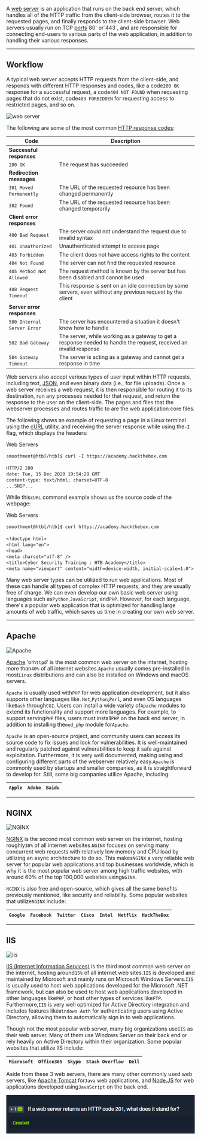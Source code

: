 ﻿---
sticker: lucide//curly-braces
---

A [web server](https://en.wikipedia.org/wiki/Web_server) is an application that runs on the back end server, which handles all of the HTTP traffic from the client-side browser, routes it to the requested pages, and finally responds to the client-side browser. Web servers usually run on TCP [ports](https://en.wikipedia.org/wiki/Port_(computer_networking))`80` or`443`, and are responsible for connecting end-users to various parts of the web application, in addition to handling their various responses.

---

## Workflow

A typical web server accepts HTTP requests from the client-side, and responds with different HTTP responses and codes, like a code`200 OK` response for a successful request, a code`404 NOT FOUND` when requesting pages that do not exist, code`403 FORBIDDEN` for requesting access to restricted pages, and so on.

![web server](https://academy.hackthebox.com/storage/modules/75/web-server-requests.jpg)

The following are some of the most common [HTTP response codes](https://developer.mozilla.org/en-US/docs/Web/HTTP/Status):

|Code|Description|
|---|---|
|**Successful responses**||
|`200 OK`|The request has succeeded|
|**Redirection messages**||
|`301 Moved Permanently`|The URL of the requested resource has been changed permanently|
|`302 Found`|The URL of the requested resource has been changed temporarily|
|**Client error responses**||
|`400 Bad Request`|The server could not understand the request due to invalid syntax|
|`401 Unauthorized`|Unauthenticated attempt to access page|
|`403 Forbidden`|The client does not have access rights to the content|
|`404 Not Found`|The server can not find the requested resource|
|`405 Method Not Allowed`|The request method is known by the server but has been disabled and cannot be used|
|`408 Request Timeout`|This response is sent on an idle connection by some servers, even without any previous request by the client|
|**Server error responses**||
|`500 Internal Server Error`|The server has encountered a situation it doesn't know how to handle|
|`502 Bad Gateway`|The server, while working as a gateway to get a response needed to handle the request, received an invalid response|
|`504 Gateway Timeout`|The server is acting as a gateway and cannot get a response in time|

Web servers also accept various types of user input within HTTP requests, including text, [JSON](https://www.w3schools.com/js/js_json_intro.asp), and even binary data (i.e., for file uploads). Once a web server receives a web request, it is then responsible for routing it to its destination, run any processes needed for that request, and return the response to the user on the client-side. The pages and files that the webserver processes and routes traffic to are the web application core files.

The following shows an example of requesting a page in a Linux terminal using the [cURL](https://en.wikipedia.org/wiki/CURL) utility, and receiving the server response while using the`-I` flag, which displays the headers:

 Web Servers

```shell-session
smoothment@htb[/htb]$ curl -I https://academy.hackthebox.com

HTTP/2 200
date: Tue, 15 Dec 2020 19:54:29 GMT
content-type: text/html; charset=UTF-8
...SNIP...
```

While this`cURL` command example shows us the source code of the webpage:

 Web Servers

```shell-session
smoothment@htb[/htb]$ curl https://academy.hackthebox.com

<!doctype html>
<html lang="en">
<head>
<meta charset="utf-8" />
<title>Cyber Security Training : HTB Academy</title>
<meta name="viewport" content="width=device-width, initial-scale=1.0">
```

Many web server types can be utilized to run web applications. Most of these can handle all types of complex HTTP requests, and they are usually free of charge. We can even develop our own basic web server using languages such as`Python`,`JavaScript`, and`PHP`. However, for each language, there's a popular web application that is optimized for handling large amounts of web traffic, which saves us time in creating our own web server.

---

## Apache

![Apache](https://academy.hackthebox.com/storage/modules/75/apache.png)

[Apache](https://www.apache.org/) 'or`httpd`' is the most common web server on the internet, hosting more than`40%` of all internet websites.`Apache` usually comes pre-installed in most`Linux` distributions and can also be installed on Windows and macOS servers.

`Apache` is usually used with`PHP` for web application development, but it also supports other languages like`.Net`,`Python`,`Perl`, and even OS languages like`Bash` through`CGI`. Users can install a wide variety of`Apache` modules to extend its functionality and support more languages. For example, to support serving`PHP` files, users must install`PHP` on the back end server, in addition to installing the`mod_php` module for`Apache`.

`Apache` is an open-source project, and community users can access its source code to fix issues and look for vulnerabilities. It is well-maintained and regularly patched against vulnerabilities to keep it safe against exploitation. Furthermore, it is very well documented, making using and configuring different parts of the webserver relatively easy.`Apache` is commonly used by startups and smaller companies, as it is straightforward to develop for. Still, some big companies utilize Apache, including:

|`Apple`|`Adobe`|`Baidu`|
|---|---|---|

---

## NGINX

![NGINX](https://academy.hackthebox.com/storage/modules/75/nginx.png)

[NGINX](https://www.nginx.com/) is the second most common web server on the internet, hosting roughly`30%` of all internet websites.`NGINX` focuses on serving many concurrent web requests with relatively low memory and CPU load by utilizing an async architecture to do so. This makes`NGINX` a very reliable web server for popular web applications and top businesses worldwide, which is why it is the most popular web server among high traffic websites, with around 60% of the top 100,000 websites using`NGINX`.

`NGINX` is also free and open-source, which gives all the same benefits previously mentioned, like security and reliability. Some popular websites that utilize`NGINX` include:

| `Google` | `Facebook` | `Twitter` | `Cisco` | `Intel` | `Netflix` | `HackTheBox` |
| -------- | ---------- | --------- | ------- | ------- | --------- | ------------ |

---

## IIS

![iis](https://academy.hackthebox.com/storage/modules/75/iis.png)

[IIS (Internet Information Services)](https://en.wikipedia.org/wiki/Internet_Information_Services) is the third most common web server on the internet, hosting around`15%` of all internet web sites.`IIS` is developed and maintained by Microsoft and mainly runs on Microsoft Windows Servers.`IIS` is usually used to host web applications developed for the Microsoft .NET framework, but can also be used to host web applications developed in other languages like`PHP`, or host other types of services like`FTP`. Furthermore,`IIS` is very well optimized for Active Directory integration and includes features like`Windows Auth` for authenticating users using Active Directory, allowing them to automatically sign in to web applications.

Though not the most popular web server, many big organizations use`IIS` as their web server. Many of them use Windows Server on their back end or rely heavily on Active Directory within their organization. Some popular websites that utilize IIS include:

| `Microsoft` | `Office365` | `Skype` | `Stack Overflow` | `Dell` |
| ----------- | ----------- | ------- | ---------------- | ------ |

Aside from these 3 web servers, there are many other commonly used web servers, like [Apache Tomcat](https://tomcat.apache.org/) for`Java` web applications, and [Node.JS](https://nodejs.org/en/) for web applications developed using`JavaScript` on the back end.


![Pasted image 20250122183655.png](../../../../IMAGES/Pasted%20image%2020250122183655.png)

